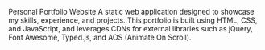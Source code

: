Personal Portfolio Website
A static web application designed to showcase my skills, experience, and projects.
This portfolio is built using HTML, CSS, and JavaScript, and leverages CDNs for external libraries such as jQuery, Font Awesome, Typed.js, and AOS (Animate On Scroll).

